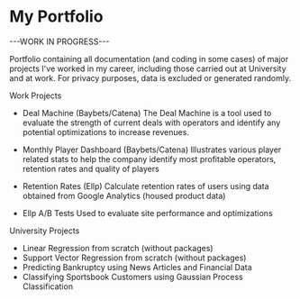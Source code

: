 # My Portfolio

---WORK IN PROGRESS---

Portfolio containing all documentation (and coding in some cases) of major projects I've worked in my career, including those carried out at University and at work.
For privacy purposes, data is excluded or generated randomly.

Work Projects
- Deal Machine (Baybets/Catena)
The Deal Machine is a tool used to evaluate the strength of current deals with operators and identify any potential optimizations to increase revenues.

- Monthly Player Dashboard (Baybets/Catena)
Illustrates various player related stats to help the company identify most profitable operators, retention rates and quality of players

- Retention Rates (Ellp)
Calculate retention rates of users using data obtained from Google Analytics (housed product data)

- Ellp A/B Tests
Used to evaluate site performance and optimizations

University Projects
- Linear Regression from scratch (without packages)
- Support Vector Regression from scratch (without packages)
- Predicting Bankruptcy using News Articles and Financial Data
- Classifying Sportsbook Customers using Gaussian Process Classification
